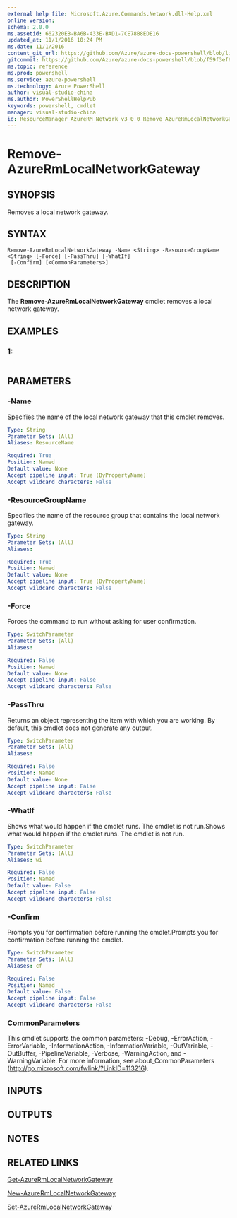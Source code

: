 ```yaml
---
external help file: Microsoft.Azure.Commands.Network.dll-Help.xml
online version: 
schema: 2.0.0
ms.assetid: 662320EB-BA6B-433E-BAD1-7CE78B8EDE16
updated_at: 11/1/2016 10:24 PM
ms.date: 11/1/2016
content_git_url: https://github.com/Azure/azure-docs-powershell/blob/live/azureps-cmdlets-docs/ResourceManager/AzureRM.Network/v3.0.0/Remove-AzureRmLocalNetworkGateway.md
gitcommit: https://github.com/Azure/azure-docs-powershell/blob/f59f3ef60bc592383812213e69fd77ba950759ed/azureps-cmdlets-docs/ResourceManager/AzureRM.Network/v3.0.0/Remove-AzureRmLocalNetworkGateway.md
ms.topic: reference
ms.prod: powershell
ms.service: azure-powershell
ms.technology: Azure PowerShell
author: visual-studio-china
ms.author: PowerShellHelpPub
keywords: powershell, cmdlet
manager: visual-studio-china
id: ResourceManager_AzureRM_Network_v3_0_0_Remove_AzureRmLocalNetworkGateway_md
---
```


# Remove-AzureRmLocalNetworkGateway

## SYNOPSIS
Removes a local network gateway.

## SYNTAX

```
Remove-AzureRmLocalNetworkGateway -Name <String> -ResourceGroupName <String> [-Force] [-PassThru] [-WhatIf]
 [-Confirm] [<CommonParameters>]
```

## DESCRIPTION
The **Remove-AzureRmLocalNetworkGateway** cmdlet removes a local network gateway.

## EXAMPLES

### 1:
```

```

## PARAMETERS

### -Name
Specifies the name of the local network gateway that this cmdlet removes.

```yaml
Type: String
Parameter Sets: (All)
Aliases: ResourceName

Required: True
Position: Named
Default value: None
Accept pipeline input: True (ByPropertyName)
Accept wildcard characters: False
```

### -ResourceGroupName
Specifies the name of the resource group that contains the local network gateway.

```yaml
Type: String
Parameter Sets: (All)
Aliases: 

Required: True
Position: Named
Default value: None
Accept pipeline input: True (ByPropertyName)
Accept wildcard characters: False
```

### -Force
Forces the command to run without asking for user confirmation.

```yaml
Type: SwitchParameter
Parameter Sets: (All)
Aliases: 

Required: False
Position: Named
Default value: None
Accept pipeline input: False
Accept wildcard characters: False
```

### -PassThru
Returns an object representing the item with which you are working.
By default, this cmdlet does not generate any output.

```yaml
Type: SwitchParameter
Parameter Sets: (All)
Aliases: 

Required: False
Position: Named
Default value: None
Accept pipeline input: False
Accept wildcard characters: False
```

### -WhatIf
Shows what would happen if the cmdlet runs.
The cmdlet is not run.Shows what would happen if the cmdlet runs.
The cmdlet is not run.

```yaml
Type: SwitchParameter
Parameter Sets: (All)
Aliases: wi

Required: False
Position: Named
Default value: False
Accept pipeline input: False
Accept wildcard characters: False
```

### -Confirm
Prompts you for confirmation before running the cmdlet.Prompts you for confirmation before running the cmdlet.

```yaml
Type: SwitchParameter
Parameter Sets: (All)
Aliases: cf

Required: False
Position: Named
Default value: False
Accept pipeline input: False
Accept wildcard characters: False
```

### CommonParameters
This cmdlet supports the common parameters: -Debug, -ErrorAction, -ErrorVariable, -InformationAction, -InformationVariable, -OutVariable, -OutBuffer, -PipelineVariable, -Verbose, -WarningAction, and -WarningVariable. For more information, see about_CommonParameters (http://go.microsoft.com/fwlink/?LinkID=113216).

## INPUTS

## OUTPUTS

## NOTES

## RELATED LINKS

[Get-AzureRmLocalNetworkGateway](xref:ResourceManager/AzureRM.Network/v3.0.0/Get-AzureRmLocalNetworkGateway.md)

[New-AzureRmLocalNetworkGateway](xref:ResourceManager/AzureRM.Network/v3.0.0/New-AzureRmLocalNetworkGateway.md)

[Set-AzureRmLocalNetworkGateway](xref:ResourceManager/AzureRM.Network/v3.0.0/Set-AzureRmLocalNetworkGateway.md)


